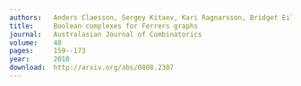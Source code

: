 ```yaml
---
authors:   Anders Claesson, Sergey Kitaev, Kari Ragnarsson, Bridget Eileen Tenner
title:     Boolean complexes for Ferrers graphs
journal:   Australasian Journal of Combinatorics
volume:    48
pages:     159--173
year:      2010
download:  http://arxiv.org/abs/0808.2307
---
```


